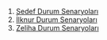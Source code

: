 1. [Sedef Durum Senaryoları](kaynak/durum_senaryolari/Sedef_DurumSenaryolari.pdf)
2. [İlknur Durum Senaryoları](kaynak/durum_senaryoları/İlknur_Durum_Senaryolari.pdf)
3. [Zeliha Durum Senaryoları](kaynak/durum-senaryoları/Zeliha_DurumSenaryolari.pdf)
